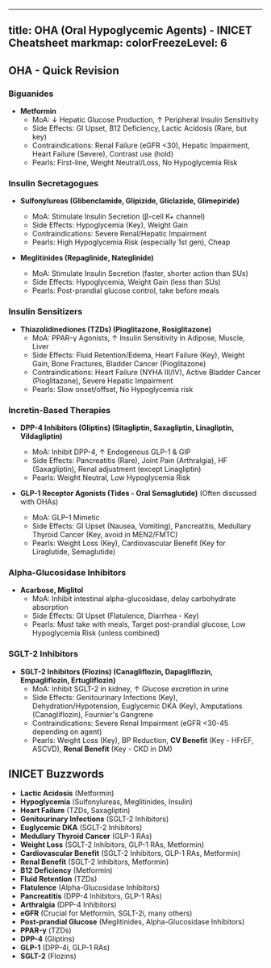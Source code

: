 
---
title: OHA (Oral Hypoglycemic Agents) - INICET Cheatsheet
markmap:
  colorFreezeLevel: 6
---

## OHA - Quick Revision

### Biguanides
- **Metformin**
  - MoA: ↓ Hepatic Glucose Production, ↑ Peripheral Insulin Sensitivity
  - Side Effects: GI Upset, B12 Deficiency, Lactic Acidosis (Rare, but key)
  - Contraindications: Renal Failure (eGFR <30), Hepatic Impairment, Heart Failure (Severe), Contrast use (hold)
  - Pearls: First-line, Weight Neutral/Loss, No Hypoglycemia Risk

### Insulin Secretagogues
- **Sulfonylureas (Glibenclamide, Glipizide, Gliclazide, Glimepiride)**
  - MoA: Stimulate Insulin Secretion (β-cell K+ channel)
  - Side Effects: Hypoglycemia (Key), Weight Gain
  - Contraindications: Severe Renal/Hepatic Impairment
  - Pearls: High Hypoglycemia Risk (especially 1st gen), Cheap

- **Meglitinides (Repaglinide, Nateglinide)**
  - MoA: Stimulate Insulin Secretion (faster, shorter action than SUs)
  - Side Effects: Hypoglycemia, Weight Gain (less than SUs)
  - Pearls: Post-prandial glucose control, take before meals

### Insulin Sensitizers
- **Thiazolidinediones (TZDs) (Pioglitazone, Rosiglitazone)**
  - MoA: PPAR-γ Agonists, ↑ Insulin Sensitivity in Adipose, Muscle, Liver
  - Side Effects: Fluid Retention/Edema, Heart Failure (Key), Weight Gain, Bone Fractures, Bladder Cancer (Pioglitazone)
  - Contraindications: Heart Failure (NYHA III/IV), Active Bladder Cancer (Pioglitazone), Severe Hepatic Impairment
  - Pearls: Slow onset/offset, No Hypoglycemia risk

### Incretin-Based Therapies
- **DPP-4 Inhibitors (Gliptins) (Sitagliptin, Saxagliptin, Linagliptin, Vildagliptin)**
  - MoA: Inhibit DPP-4, ↑ Endogenous GLP-1 & GIP
  - Side Effects: Pancreatitis (Rare), Joint Pain (Arthralgia), HF (Saxagliptin), Renal adjustment (except Linagliptin)
  - Pearls: Weight Neutral, Low Hypoglycemia Risk

- **GLP-1 Receptor Agonists (Tides - Oral Semaglutide)** (Often discussed with OHAs)
  - MoA: GLP-1 Mimetic
  - Side Effects: GI Upset (Nausea, Vomiting), Pancreatitis, Medullary Thyroid Cancer (Key, avoid in MEN2/FMTC)
  - Pearls: Weight Loss (Key), Cardiovascular Benefit (Key for Liraglutide, Semaglutide)

### Alpha-Glucosidase Inhibitors
- **Acarbose, Miglitol**
  - MoA: Inhibit intestinal alpha-glucosidase, delay carbohydrate absorption
  - Side Effects: GI Upset (Flatulence, Diarrhea - Key)
  - Pearls: Must take with meals, Target post-prandial glucose, Low Hypoglycemia Risk (unless combined)

### SGLT-2 Inhibitors
- **SGLT-2 Inhibitors (Flozins) (Canagliflozin, Dapagliflozin, Empagliflozin, Ertugliflozin)**
  - MoA: Inhibit SGLT-2 in kidney, ↑ Glucose excretion in urine
  - Side Effects: Genitourinary Infections (Key), Dehydration/Hypotension, Euglycemic DKA (Key), Amputations (Canagliflozin), Fournier's Gangrene
  - Contraindications: Severe Renal Impairment (eGFR <30-45 depending on agent)
  - Pearls: Weight Loss (Key), BP Reduction, **CV Benefit** (Key - HFrEF, ASCVD), **Renal Benefit** (Key - CKD in DM)

## INICET Buzzwords
- **Lactic Acidosis** (Metformin)
- **Hypoglycemia** (Sulfonylureas, Meglitinides, Insulin)
- **Heart Failure** (TZDs, Saxagliptin)
- **Genitourinary Infections** (SGLT-2 Inhibitors)
- **Euglycemic DKA** (SGLT-2 Inhibitors)
- **Medullary Thyroid Cancer** (GLP-1 RAs)
- **Weight Loss** (SGLT-2 Inhibitors, GLP-1 RAs, Metformin)
- **Cardiovascular Benefit** (SGLT-2 Inhibitors, GLP-1 RAs, Metformin)
- **Renal Benefit** (SGLT-2 Inhibitors, Metformin)
- **B12 Deficiency** (Metformin)
- **Fluid Retention** (TZDs)
- **Flatulence** (Alpha-Glucosidase Inhibitors)
- **Pancreatitis** (DPP-4 Inhibitors, GLP-1 RAs)
- **Arthralgia** (DPP-4 Inhibitors)
- **eGFR** (Crucial for Metformin, SGLT-2i, many others)
- **Post-prandial Glucose** (Meglitinides, Alpha-Glucosidase Inhibitors)
- **PPAR-γ** (TZDs)
- **DPP-4** (Gliptins)
- **GLP-1** (DPP-4i, GLP-1 RAs)
- **SGLT-2** (Flozins)
